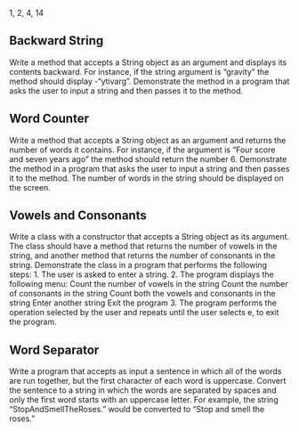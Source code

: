 1, 2, 4, 14

## Backward String
Write a method that accepts a String object as an argument and displays its contents backward. For instance, if the string argument is “gravity” the method should display -“ytivarg”. Demonstrate the method in a program that asks the user to input a string and then passes it to the method.

## Word Counter
Write a method that accepts a String object as an argument and returns the number of words it contains. For instance, if the argument is “Four score and seven years ago” the method should return the number 6. Demonstrate the method in a program that asks the user to input a string and then passes it to the method. The number of words in the string should be displayed on the screen.

## Vowels and Consonants
Write a class with a constructor that accepts a String object as its argument. The class should have a method that returns the number of vowels in the string, and another method that returns the number of consonants in the string. Demonstrate the class in a program that performs the following steps:
	1. The user is asked to enter a string.
	2. The program displays the following menu:
		Count the number of vowels in the string
		Count the number of consonants in the string
		Count both the vowels and consonants in the string
		Enter another string
		Exit the program
	3. The program performs the operation selected by the user and repeats until the user selects e, to exit the program.

## Word Separator
Write a program that accepts as input a sentence in which all of the words are run together, but the first character of each word is uppercase. Convert the sentence to a string in which the words are separated by spaces and only the first word starts with an uppercase letter. For example, the string “StopAndSmellTheRoses.” would be converted to “Stop and smell the roses.”